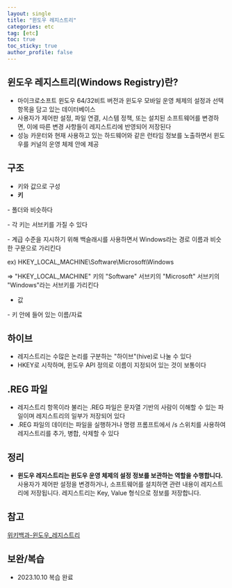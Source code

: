 ```yaml
---
layout: single
title: "윈도우 레지스트리"
categories: etc
tag: [etc]
toc: true
toc_sticky: true
author_profile: false
---
```

## 윈도우 레지스트리(Windows Registry)란?

* 마이크로소프트 윈도우 64/32비트 버전과 윈도우 모바일 운영 체제의 설정과 선택 항목을 담고 있는 데이터베이스
* 사용자가 제어판 설정, 파일 연결, 시스템 정책, 또는 설치된 소프트웨어를 변경하면, 이에 따른 변경 사항들이 레지스트리에 반영되어 저장된다
* 성능 카운터와 현재 사용하고 있는 하드웨어와 같은 런타임 정보를 노출하면서 윈도우를 커널의 운영 체제 안에 제공



## 구조

* 키와 값으로 구성
* **키**

\- 폴더와 비슷하다

\- 각 키는 서브키를 가질 수 있다

\- 계급 수준을 지시하기 위해 백슬래시를 사용하면서 Windows라는 경로 이름과 비슷한 구문으로 가리킨다

ex) HKEY_LOCAL_MACHINE\Software\Microsoft\Windows

=> "HKEY_LOCAL_MACHINE" 키의 "Software" 서브키의 "Microsoft" 서브키의 "Windows"라는 서브키를 가리킨다

* 값

\- 키 안에 들어 있는 이름/자료



## 하이브

* 레지스트리는 수많은 논리를 구분하는 "하이브"(hive)로 나눌 수 있다
* HKEY로 시작하며, 윈도우 API 정의로 이름이 지정되어 있는 것이 보통이다



## .REG 파일

* 레지스트리 항목이라 불리는 .REG 파일은 문자열 기반의 사람이 이해할 수 있는 파일이며 레지스트리의 일부가 저장되어 있다
* .REG 파일의 데이터는 파일을 실행하거나 명령 프롬프트에서 /s 스위치를 사용하여 레지스트리를 추가, 병합, 삭제할 수 있다



## 정리

* **윈도우 레지스트리는 윈도우 운영 체제의 설정 정보를 보관하는 역할을 수행합니다.** 사용자가 제어판 설정을 변경하거나, 소프트웨어를 설치하면 관련 내용이 레지스트리에 저장됩니다. 레지스트리는 Key, Value 형식으로 정보를 저장합니다.



## 참고

<a href="https://ko.wikipedia.org/wiki/%EC%9C%88%EB%8F%84%EC%9A%B0_%EB%A0%88%EC%A7%80%EC%8A%A4%ED%8A%B8%EB%A6%AC" target="_blank">위키백과-윈도우_레지스트리</a>



## 보완/복습

* 2023.10.10 복습 완료

